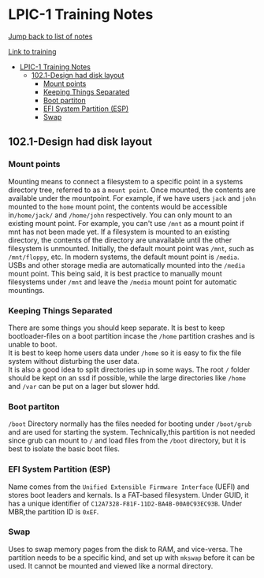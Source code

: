 # LPIC-1 Training Notes

[Jump back to list of notes](../README.md)

[Link to training](https://learning.lpi.org/en/learning-materials/101-500/102/102.1/102.1_01/)

- [LPIC-1 Training Notes](#lpic-1-training-notes)
  - [102.1-Design had disk layout](#1021-design-had-disk-layout)
    - [Mount points](#mount-points)
    - [Keeping Things Separated](#keeping-things-separated)
    - [Boot partiton](#boot-partiton)
    - [EFI System Partition (ESP)](#efi-system-partition-esp)
    - [Swap](#swap)

## 102.1-Design had disk layout

### Mount points

Mounting means to connect a filesystem to a specific point in a systems directory tree, referred to as a `mount point`.
Once mounted, the contents are available under the mountpoint. For example, if we have users `jack` and `john` mounted to the `home` mount point, the contents would be accessible in`/home/jack/` and `/home/john` respectively.
You can only mount to an existing mount point. For example, you can't use `/mnt` as a mount point if mnt has not been made yet. If a filesystem is mounted to an existing directory, the contents of the directory are unavailable until the other filesystem is unmounted. 
Initially, the default mount point was `/mnt`, such as `/mnt/floppy`, etc. In modern systems, the default mount point is `/media`. USBs and other storage media are automatically mounted into the `/media` mount point. This being said, it is best practice to manually mount filesystems under `/mnt` and leave the `/media` mount point for automatic mountings.

### Keeping Things Separated

There are some things you should keep separate. It is best to keep bootloader-files on a boot partition incase the `/home` partition crashes and is unable to boot.  
It is best to keep home users data under `/home` so it is easy to fix the file system without disturbing the user data.  
It is also a good idea to split directories up in some ways. The root `/` folder should be kept on an ssd if possible, while the large directories like `/home` and `/var` can be put on a lager but slower hdd.

### Boot partiton

`/boot` Directory normally has the files needed for booting under `/boot/grub` and are used for starting the system. Technically,this partition is not needed since grub can mount to `/` and load files from the `/boot` directory, but it is best to isolate the basic boot files.

### EFI System Partition (ESP)

Name comes from the `Unified Extensible Firmware Interface` (UEFI) and stores boot leaders and kernals.
Is a FAT-based filesystem. Under GUID, it has a unique identifier of `C12A7328-F81F-11D2-BA4B-00A0C93EC93B`. Under MBR,the partition ID is `0xEF`.

### Swap

Uses to swap memory pages from the disk to RAM, and vice-versa. The partition needs to be a specific kind, and set up with `mkswap` before it can be used.
It cannot be mounted and viewed like a normal directory.
